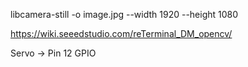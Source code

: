 libcamera-still -o image.jpg --width 1920 --height 1080

https://wiki.seeedstudio.com/reTerminal_DM_opencv/

Servo -> Pin 12 GPIO